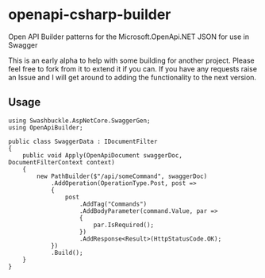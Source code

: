 # openapi-csharp-builder
Open API Builder patterns for the Microsoft.OpenApi.NET JSON for use in Swagger

This is an early alpha to help with some building for another project. Please feel free to fork from it to extend it if you can. If you have any requests raise an Issue and I will get around to adding the functionality to the next version.

## Usage

```
using Swashbuckle.AspNetCore.SwaggerGen;
using OpenApiBuilder;

public class SwaggerData : IDocumentFilter
{
    public void Apply(OpenApiDocument swaggerDoc, DocumentFilterContext context)
    {
        new PathBuilder($"/api/someCommand", swaggerDoc)
            .AddOperation(OperationType.Post, post =>
            {
                post
                    .AddTag("Commands")
                    .AddBodyParameter(command.Value, par =>
                    {
                        par.IsRequired();
                    })
                    .AddResponse<Result>(HttpStatusCode.OK);
            })
            .Build();
    }
}
```